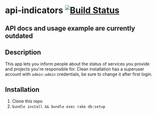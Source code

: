 api-indicators [![Build Status](https://travis-ci.org/lacrosse/api-indicators.png?branch=master)](https://travis-ci.org/lacrosse/api-indicators)
==============

## API docs and usage example are currently outdated

## Description

This app lets you inform people about the status of services you provide and projects you're responsible for. Clean installation has a superuser account with ```admin:admin``` credentials, be sure to change it after first login.

## Installation

1. Clone this repo
1. ```bundle install && bundle exec rake db:setup```
